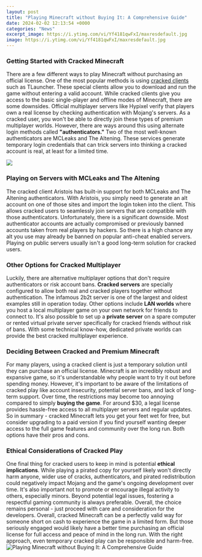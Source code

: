 ```yaml
---
layout: post
title: "Playing Minecraft without Buying It: A Comprehensive Guide"
date: 2024-02-02 12:13:54 +0000
categories: "News"
excerpt_image: https://i.ytimg.com/vi/Yf4181qwFxI/maxresdefault.jpg
image: https://i.ytimg.com/vi/Yf4181qwFxI/maxresdefault.jpg
---
```


### Getting Started with Cracked Minecraft
There are a few different ways to play Minecraft without purchasing an official license. One of the most popular methods is using [cracked clients](https://store.fi.io.vn/sunflower-poodle-mom-dog-lover) such as TLauncher. These special clients allow you to download and run the game without entering a valid account. 
While cracked clients give you access to the basic single-player and offline modes of Minecraft, there are some downsides. Official multiplayer servers like Hypixel verify that players own a real license by checking authentication with Mojang's servers. As a cracked user, you won't be able to directly join these types of premium multiplayer worlds.
However, there are ways around this using alternate login methods called **"authenticators."** Two of the most well-known authenticators are MCLeaks and The Altening. These services generate temporary login credentials that can trick servers into thinking a cracked account is real, at least for a limited time.

![](https://i.ytimg.com/vi/LQRSQPEihxw/hqdefault.jpg)
### Playing on Servers with MCLeaks and The Altening 
The cracked client Aristois has built-in support for both MCLeaks and The Altening authenticators. With Aristois, you simply need to generate an alt account on one of those sites and import the login token into the client. This allows cracked users to seamlessly join servers that are compatible with those authenticators.
Unfortunately, there is a significant downside. Most authenticator accounts are actually compromised or previously banned accounts taken from real players by hackers. So there is a high chance any alt you use may already be banned on popular anti-cheat enabled servers. Playing on public servers usually isn't a good long-term solution for cracked users.
### Other Options for Cracked Multiplayer
Luckily, there are alternative multiplayer options that don't require authenticators or risk account bans. **Cracked servers** are specially configured to allow both real and cracked players together without authentication. The infamous 2b2t server is one of the largest and oldest examples still in operation today.
Other options include **LAN worlds** where you host a local multiplayer game on your own network for friends to connect to. It's also possible to set up a **private server** on a spare computer or rented virtual private server specifically for cracked friends without risk of bans. With some technical know-how, dedicated private worlds can provide the best cracked multiplayer experience.
### Deciding Between Cracked and Premium Minecraft 
For many players, using a cracked client is just a temporary solution until they can purchase an official license. Minecraft is an incredibly robust and expansive game, so it's understandable why people want to try it out before spending money. 
However, it's important to be aware of the limitations of cracked play like account insecurity, potential server bans, and lack of long-term support. Over time, the restrictions may become too annoying compared to simply **buying the game**. For around $30, a legal license provides hassle-free access to all multiplayer servers and regular updates.
So in summary - cracked Minecraft lets you get your feet wet for free, but consider upgrading to a paid version if you find yourself wanting deeper access to the full game features and community over the long run. Both options have their pros and cons.
### Ethical Considerations of Cracked Play 
One final thing for cracked users to keep in mind is potential **ethical implications**. While playing a pirated copy for yourself likely won't directly harm anyone, wider use of cracks, authenticators, and pirated redistribution could negatively impact Mojang and the game's ongoing development over time. 
It's also important not to promote or encourage illegal activity to others, especially minors. Beyond potential legal issues, fostering a respectful gaming community is always preferable. Overall, the choice remains personal - just proceed with care and consideration for the developers.
Overall, cracked Minecraft can be a perfectly valid way for someone short on cash to experience the game in a limited form. But those seriously engaged would likely have a better time purchasing an official license for full access and peace of mind in the long run. With the right approach, even temporary cracked play can be responsible and harm-free.
![Playing Minecraft without Buying It: A Comprehensive Guide](https://i.ytimg.com/vi/Yf4181qwFxI/maxresdefault.jpg)
